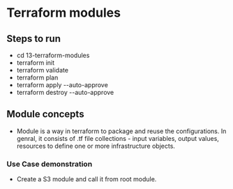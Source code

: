 # Terraform modules

## Steps to run
  - cd 13-terraform-modules
  - terraform init
  - terraform validate
  - terraform plan
  - terraform apply --auto-approve
  - terraform destroy --auto-approve
  

## Module concepts
  - Module is a way in terraform to package and reuse the configurations. In genral, it consists of .tf file collections - input variables, output values, resources to define one or more infrastructure objects. 
### Use Case demonstration
  - Create a S3 module and call it from root module.